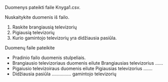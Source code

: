 Duomenys pateikti faile Knyga1.csv.

Nuskaitykite duomenis iš failo.
1. Raskite brangiausią televizorių
2. Pigiausią televizorių
3. Kurio gamintojo televizorių yra didžiausia pasiūla.

Duomenų faile pateikite
- Pradinio failo duomenis stulpeliais.
- Brangiausio televizoriaus duomenis  eilute Brangiausias  televizorius ......
- Pigaiusio televizoiraus duomenis eilute Pigiausias televizorius .......
- Didžiausia pasiūla ............... gamintojo televizorių
